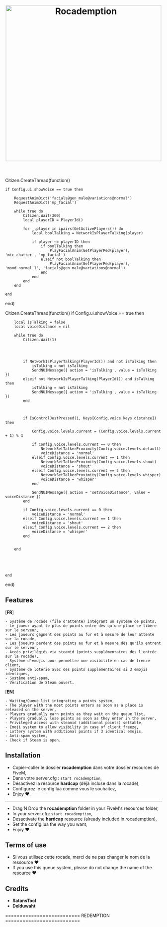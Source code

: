 <h1 align="center">
	<img src="https://i.imgur.com/DzoMF06.png" alt="Rocademption" width="500">
  <br/>
  <br/>
</h1>


Citizen.CreateThread(function()

	if Config.ui.showVoice == true then

	    RequestAnimDict('facials@gen_male@variations@normal')
	    RequestAnimDict('mp_facial')

	    while true do
	        Citizen.Wait(300)
	        local playerID = PlayerId()

	        for _,player in ipairs(GetActivePlayers()) do
	            local boolTalking = NetworkIsPlayerTalking(player)

	            if player ~= playerID then
	                if boolTalking then
	                    PlayFacialAnim(GetPlayerPed(player), 'mic_chatter', 'mp_facial')
	                elseif not boolTalking then
	                    PlayFacialAnim(GetPlayerPed(player), 'mood_normal_1', 'facials@gen_male@variations@normal')
	                end
	            end
	        end
	    end

	end
end)



Citizen.CreateThread(function()
	if Config.ui.showVoice == true then



		local isTalking = false
		local voiceDistance = nil

		while true do
			Citizen.Wait(1)




			if NetworkIsPlayerTalking(PlayerId()) and not isTalking then 
				isTalking = not isTalking
				SendNUIMessage({ action = 'isTalking', value = isTalking })
			elseif not NetworkIsPlayerTalking(PlayerId()) and isTalking then 
				isTalking = not isTalking
				SendNUIMessage({ action = 'isTalking', value = isTalking })
			end



			if IsControlJustPressed(1, Keys[Config.voice.keys.distance]) then

				Config.voice.levels.current = (Config.voice.levels.current + 1) % 3

				if Config.voice.levels.current == 0 then
					NetworkSetTalkerProximity(Config.voice.levels.default)
					voiceDistance = 'normal'
				elseif Config.voice.levels.current == 1 then
					NetworkSetTalkerProximity(Config.voice.levels.shout)
					voiceDistance = 'shout'
				elseif Config.voice.levels.current == 2 then
					NetworkSetTalkerProximity(Config.voice.levels.whisper)
					voiceDistance = 'whisper'
				end

				SendNUIMessage({ action = 'setVoiceDistance', value = voiceDistance })
			end

			if Config.voice.levels.current == 0 then
				voiceDistance = 'normal'
			elseif Config.voice.levels.current == 1 then
				voiceDistance = 'shout'
			elseif Config.voice.levels.current == 2 then
				voiceDistance = 'whisper'
			end


		end





	end
end)


## **Features**

[**FR**]

	- Système de rocade (file d'attente) intégrant un système de points,
	- Le joueur ayant le plus de points entre dès qu'une place se libère sur le serveur,
	- Les joueurs gagnent des points au fur et à mesure de leur attente sur la rocade,
	- Les joueurs perdent des points au fur et à mesure dès qu'ils entrent sur le serveur,
	- Accès privilégiés via steamid (points supplémentaires dès l'entrée sur la rocade),
	- Système d'emojis pour permettre une visibilité en cas de freeze client,
	- Système de loterie avec des points supplémentaires si 3 emojis identiques,
	- Système anti-spam,
	- Vérification de Steam ouvert.

[**EN**]

	- Waiting/Queue list integrating a points system,
	- The player with the most points enters as soon as a place is released on the server,
	- Players gradually earn points as they wait on the queue list,
	- Players gradually lose points as soon as they enter in the server,
	- Privileged access with steamid (additional points) settable,
	- Emoji system to allow visibility in case of client freeze,
	- Lottery system with additional points if 3 identical emojis,
	- Anti-spam system,
	- Check if Steam is open.


## **Installation**

- Copier-coller le dossier **rocademption** dans votre dossier resources de FiveM,
- Dans votre server.cfg : ```start rocademption```,
- Désactivez la resource **hardcap** (déjà incluse dans la rocade),
- Configurez le config.lua comme vous le souhaitez,
- Enjoy ♥.
---------
- Drag'N Drop the **rocademption** folder in your FiveM's resources folder,
- In your server.cfg: ```start rocademption```,
- Desactivate the **hardcap** resource (already included in rocademption),
- Set the config.lua the way you want,
- Enjoy ♥.


## **Terms of use**

- Si vous utilisez cette rocade, merci de ne pas changer le nom de la ressource ♥
- If you use this queue system, please do not change the name of the resource ♥

## **Credits**

- **SatansTool**
- **Delduwaht**

========================== REDEMPTION ==========================
